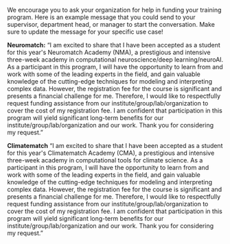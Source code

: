 We encourage you to ask your organization for help in funding your training program. Here is an example message that you could send to your supervisor, department head, or manager to start the conversation. Make sure to update the message for your specific use case! 

**Neuromatch:** 
“I am excited to share that I have been accepted as a student for this year's Neuromatch Academy (NMA), a prestigious and intensive three-week academy in computational neuroscience/deep learning/neuroAI. As a participant in this program, I will have the opportunity to learn from and work with some of the leading experts in the field, and gain valuable knowledge of the cutting-edge techniques for modeling and interpreting complex data. However, the registration fee for the course is significant and presents a financial challenge for me. Therefore, I would like to respectfully request funding assistance from our institute/group/lab/organization to cover the cost of my registration fee. I am confident that participation in this program will yield significant long-term benefits for our institute/group/lab/organization and our work. Thank you for considering my request.”

**Climatematch**
“I am excited to share that I have been accepted as a student for this year's Climatematch Academy (CMA), a prestigious and intensive three-week academy in computational tools for climate science. As a participant in this program, I will have the opportunity to learn from and work with some of the leading experts in the field, and gain valuable knowledge of the cutting-edge techniques for modeling and interpreting complex data. However, the registration fee for the course is significant and presents a financial challenge for me. Therefore, I would like to respectfully request funding assistance from our institute/group/lab/organization to cover the cost of my registration fee. I am confident that participation in this program will yield significant long-term benefits for our institute/group/lab/organization and our work. Thank you for considering my request.”
